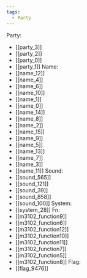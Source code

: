 ```yaml
---
tags:
  - Party
---
```

Party:
- [[party_3]]
- [[party_2]]
- [[party_0]]
- [[party_1]]
Name:
- [[name_12]]
- [[name_4]]
- [[name_6]]
- [[name_10]]
- [[name_1]]
- [[name_0]]
- [[name_14]]
- [[name_8]]
- [[name_2]]
- [[name_15]]
- [[name_9]]
- [[name_5]]
- [[name_13]]
- [[name_7]]
- [[name_3]]
- [[name_11]]
Sound:
- [[sound_565]]
- [[sound_121]]
- [[sound_39]]
- [[sound_858]]
- [[sound_100]]
System:
- [[system_28]]
Fn:
- [[m3102_function9]]
- [[m3102_function6]]
- [[m3102_function12]]
- [[m3102_function10]]
- [[m3102_function11]]
- [[m3102_function7]]
- [[m3102_function5]]
- [[m3102_function8]]
Flag:
- [[flag_9476]]
